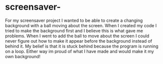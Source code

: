 # screensaver-
For my screensaver project I wanted to be able to create a changing background with a ball moving about the screen. When I created my code I tried to make the background first and I believe this is what gave me problems. When I went to add the ball to move about the screen I could never figure out how to make it appear before the background instead of behind it. My belief is that it is stuck behind because the program is running on a loop. Either way im proud of what I have made and would make it my own background! 
